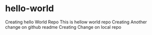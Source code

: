 # hello-world
Creating hello World Repo
This is hellow world repo
Creating Another change on github readme
Creating Change on local repo